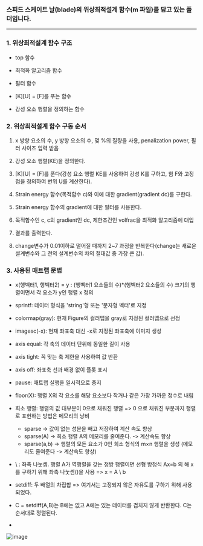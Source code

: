 ### 스피드 스케이트 날(blade)의 위상최적설계 함수(m 파일)를 담고 있는 폴더입니다.

---

### 1. 위상최적설계 함수 구조

- top 함수 

- 최적화 알고리즘 함수
- 필터 함수 
- [K][U] = [F]를 푸는 함수
- 강성 요소 행렬을 정의하는 함수

### 2. 위상최적설계 함수 구동 순서

1) x 방향 요소의 수, y 방향 요소의 수, 몇 %의 질량을 사용, penalization power, 필터 사이즈 입력 받음

2) 강성 요소 행렬(KE)을 정의한다.

3) [K][U] = [F]를 푼다(강성 요소 행렬 KE를 사용하여 강성 K를 구하고, 힘 F와 고정점을 정의하여 변위 U를 계산한다).

4) Strain energy 함수(목적함수 c)와 이에 대한 gradient(gradient dc)를 구한다.

5) Strain energy 함수의 gradient에 대한 필터를 사용한다.

6) 목적함수인 c, c의 gradient인 dc, 제한조건인 volfrac을 최적화 알고리즘에 대입

7) 결과를 출력한다.

8) change변수가 0.01이하로 떨어질 때까지 2~7 과정을 반복한다(change는 새로운 설계변수와 그 전의 설계변수의 차의 절대값 중 가장 큰 값). 

### 3. 사용된 매트랩 문법

- x(행벡터1, 행벡터2) = y : (행벡터1 요소들의 수)*(행벡터2 요소들의 수) 크기의 행렬이면서 각 요소가 y인 행렬 x 정의 

- sprintf: 데이터 형식을 'string'형 또는 '문자형 벡터'로 지정

- colormap(gray): 현재 Figure의 컬러맵을 gray로 지정된 컬러맵으로 선정

- imagesc(-x): 현재 좌표축 대신 -x로 지정된 좌표축에 이미지 생성

- axis equal: 각 축의 데이터 단위에 동일한 길이 사용

- axis tight: 꼭 맞는 축 제한을 사용하여 값 반환
 
- axis off: 좌표축 선과 배경 없이 플롯 표시

- pause: 매트랩 실행을 일시적으로 중지

- floor(X): 행렬 X의 각 요소를 해당 요소보다 작거나 같은 가장 가까운 정수로 내림

 
- 희소 행렬: 행렬의 값 대부분이 0으로 채워진 행렬 => 0 으로 채워진 부분까지 행렬로 표현하는 방법은 메모리의 낭비
  - sparse -> 값이 없는 성분을 빼고 저장하여 계산 속도 향상
  - sparse(A) -> 희소 행렬 A의 메모리를 줄여준다. -> 계산속도 향상
  - sparse(a,b) -> 행렬의 모든 요소가 0인 희소 형식의 m×n 행렬을 생성 (메모리도 줄여준다 -> 계산속도 향상)
  
- \ : 좌측 나눗셈. 행렬 A가 역행렬을 갖는 정방 행렬이면 선형 방정식 Ax=b 의 해 x를 구하기 위해 좌측 나눗셈(\)을 사용 => x = A \ b

- setdiff: 두 배열의 차집합 => 여기서는 고정되지 않은 자유도를 구하기 위해 사용되었다. 

- C = setdiff(A,B)는 B에는 없고 A에는 있는 데이터를 겹치지 않게 반환한다. C는 순서대로 정렬된다.

-  
![image](https://user-images.githubusercontent.com/108641325/213968471-30c804da-5d23-404e-a596-84446d4df309.png)
